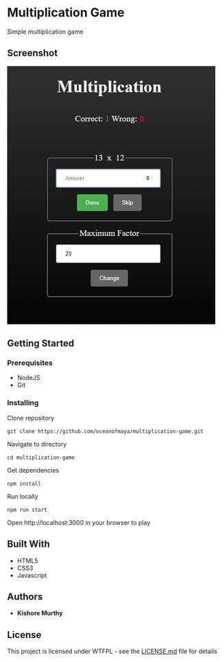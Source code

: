 # Multiplication Game

Simple multiplication game

## Screenshot
![Multiplication Game](screenshot.png?raw=true "Multiplication Game")

## Getting Started

### Prerequisites
* NodeJS
* Git

### Installing
Clone repository
```
git clone https://github.com/oceanofmaya/multiplication-game.git
```
Navigate to directory
```
cd multiplication-game
```
Get dependencies
```
npm install
```
Run locally
```
npm run start
```
Open http://localhost:3000 in your browser to play

## Built With

* HTML5
* CSS3
* Javascript

## Authors

* **Kishore Murthy** 

## License

This project is licensed under WTFPL - see the [LICENSE.md](LICENSE.md) file for details